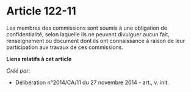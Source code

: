 # Article 122-11

Les membres des commissions sont soumis à une obligation de confidentialité, selon laquelle ils ne peuvent divulguer aucun
fait, renseignement ou document dont ils ont connaissance à raison de leur participation aux travaux de ces commissions.

**Liens relatifs à cet article**

_Créé par_:

  - Délibération n°2014/CA/11 du 27 novembre 2014 - art., v. init.
